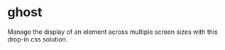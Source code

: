 # ghost
Manage the display of an element across multiple screen sizes with this drop-in css solution.
